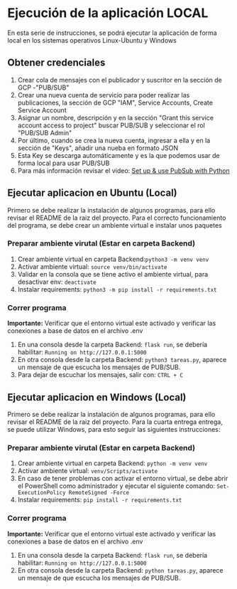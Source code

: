 # Ejecución de la aplicación LOCAL
En esta serie de instrucciones, se podrá ejecutar la aplicación de forma local en los sistemas operativos Linux-Ubuntu y Windows

## Obtener credenciales
1. Crear cola de mensajes con el publicador y suscritor en la sección de GCP -"PUB/SUB"
2. Crear una nueva cuenta de servicio para poder realizar las publicaciones, la sección de GCP "IAM", Service Accounts, Create Service Account
3. Asignar un nombre, descripción y en la sección "Grant this service account access to project" buscar PUB/SUB y seleccionar el rol "PUB/SUB Admin"
4. Por último, cuando se crea la nueva cuenta, ingresar a ella y en la sección de "Keys", añadir una nueba en formato JSON
5. Esta Key se descarga automáticamente y es la que podemos usar de forma local para usar PUB/SUB
6. Para más información revisar el video: [Set up & use PubSub with Python](https://www.youtube.com/watch?v=xOtrCmPjal8&ab_channel=D-I-Ry)

## Ejecutar aplicacion en Ubuntu (Local)
Primero se debe realizar la instalación de algunos programas, para ello revisar el README de la raiz del proyecto.
Para el correcto funcionamiento del programa, se debe crear un ambiente virtual e instalar unos paquetes

### Preparar ambiente virutal (Estar en carpeta Backend)
1. Crear ambiente virtual en carpeta Backend:`python3 -m venv venv`
2. Activar ambiente virtual: `source venv/bin/activate`
3. Validar en la consola que se tiene activo el ambiente virtual, para desactivar env: `deactivate`
4. Instalar requirements: `python3 -m pip install -r requirements.txt`

### Correr programa
**Importante:** Verificar que el entorno virtual este activado y verificar las conexiones a base de datos en el archivo .env
1. En una consola desde la carpeta Backend: `flask run`, se debería habilitar: `Running on http://127.0.0.1:5000`
2. En otra consola desde la carpeta Backend: `python3 tareas.py`, aparece un mensaje de que escucha los mensajes de PUB/SUB.
3. Para dejar de escuchar los mensajes, salir con: `CTRL + C`

## Ejecutar aplicacion en Windows (Local)
Primero se debe realizar la instalación de algunos programas, para ello revisar el README de la raiz del proyecto.
Para la cuarta entrega entrega, se puede utilizar Windows, para esto seguir las siguientes instrucciones:

### Preparar ambiente virutal (Estar en carpeta Backend)
1. Crear ambiente virtual en carpeta Backend: `python -m venv venv`
2. Activar ambiente virtual: `venv/Scripts/activate`
3. En caso de tener problemas con activar el entorno virtual, se debe abrir el PowerShell como administrador y ejecutar el siguiente comando:  `Set-ExecutionPolicy RemoteSigned -Force`
4. Instalar requirements: `pip install -r requirements.txt`

### Correr programa
**Importante:** Verificar que el entorno virtual este activado y verificar las conexiones a base de datos en el archivo .env
1. En una consola desde la carpeta Backend: `flask run`, se debería habilitar: `Running on http://127.0.0.1:5000`
2. En otra consola desde la carpeta Backend: `python tareas.py`, aparece un mensaje de que escucha los mensajes de PUB/SUB.



